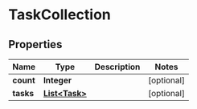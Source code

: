 
# TaskCollection

## Properties
Name | Type | Description | Notes
------------ | ------------- | ------------- | -------------
**count** | **Integer** |  |  [optional]
**tasks** | [**List&lt;Task&gt;**](Task.md) |  |  [optional]



